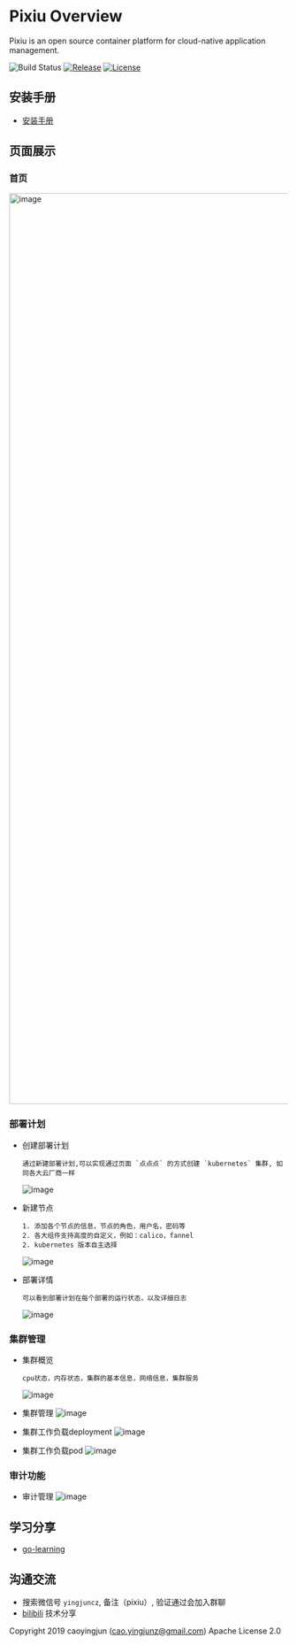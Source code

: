 # Pixiu Overview

Pixiu is an open source container platform for cloud-native application management.

![Build Status][build-url]
[![Release][release-image]][release-url]
[![License][license-image]][license-url]

## 安装手册
- [安装手册](install.md)

## 页面展示
### 首页
<img width="1647" alt="image" src="https://github.com/youdian-xiaoshuai/pixiu/assets/64686398/9fc5e005-95cd-49ee-a13c-13f22949fd74">

### 部署计划
- 创建部署计划
    ```text
    通过新建部署计划,可以实现通过页面 `点点点` 的方式创建 `kubernetes` 集群, 如同各大云厂商一样
    ```
    ![image](https://github.com/pixiu-io/dashboard/blob/master/images/plan_deploy.png?raw=true)

- 新建节点
    ```text
    1. 添加各个节点的信息，节点的角色，用户名，密码等
    2. 各大组件支持高度的自定义，例如：calico，fannel
    2. kubernetes 版本自主选择
    ```
    ![image](https://github.com/pixiu-io/dashboard/blob/master/images/plan_node.png?raw=true)

- 部署详情
    ```text
    可以看到部署计划在每个部署的运行状态，以及详细日志
    ```
    ![image](https://github.com/pixiu-io/dashboard/blob/master/images/plan_detail.png?raw=true)

### 集群管理
- 集群概览
    ```text
    cpu状态，内存状态，集群的基本信息，网络信息，集群服务
    ```
    ![image](https://github.com/pixiu-io/dashboard/blob/master/images/cluster_detail.png?raw=true)

- 集群管理
![image](https://github.com/pixiu-io/dashboard/blob/master/images/cluster_manager.png?raw=true)

- 集群工作负载deployment
![image](https://github.com/pixiu-io/dashboard/blob/master/images/cluster_deploy.png?raw=true)

- 集群工作负载pod
![image](https://github.com/pixiu-io/dashboard/blob/master/images/cluster_pod.png?raw=true)

### 审计功能
- 审计管理
![image](https://github.com/pixiu-io/dashboard/blob/master/images/audit_manager.png?raw=true)


## 学习分享
- [go-learning](https://github.com/caoyingjunz/go-learning)

## 沟通交流
- 搜索微信号 `yingjuncz`, 备注（pixiu）, 验证通过会加入群聊
- [bilibili](https://space.bilibili.com/3493104248162809?spm_id_from=333.1007.0.0) 技术分享

Copyright 2019 caoyingjun (cao.yingjunz@gmail.com) Apache License 2.0

[build-url]: https://github.com/caoyingjunz/pixiu/actions/workflows/ci.yml/badge.svg
[release-image]: https://img.shields.io/badge/release-download-orange.svg
[release-url]: https://www.apache.org/licenses/LICENSE-2.0.html
[license-image]: https://img.shields.io/badge/license-Apache%202-4EB1BA.svg
[license-url]: https://www.apache.org/licenses/LICENSE-2.0.html
